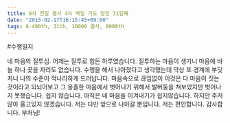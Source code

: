 ```yaml
---
title: 8차 천일 결사 4차 백일 기도 정진 31일째
date: "2015-02-17T16:15:45+09:00"
tags: 8-400th, 31th, 10000 결사, 8000th
---
```


#수행일지

네 마음의 질투심. 어제는 질투로 힘든 하루였습니다. 질투하는 마음이 생기니 마음에 바늘 하나 꽂을 자리도 없습니다. 수행을 해서 나아졌다고 생각했는데 막상 또 경계에 부딪치니 나의 수준이 적나라하게 드러납니다. 마음속으로 끊임없이 이것은 다 마음이 짓는것이라고 되뇌어보고 그 옹졸한 마음에서 벗어나기 위해서 발버둥을 쳐보았지만 벗어나지 못했습니다. 쉽지 않습니다. 아직은 네 마음을 이겨내기가 쉽지않습니다. 하지만 주저 않아 울고있지 않겠습니다. 저는 다만 앞으로 나아갈 뿐입니다. 저는 편안합니다. 감사합니다. 부처님!

